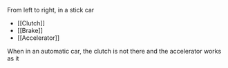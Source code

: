 From left to right, in a stick car

- [[Clutch]]
- [[Brake]]
- [[Accelerator]]

When in an automatic car, the clutch is not there and the accelerator works as it
